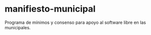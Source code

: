 # manifiesto-municipal
Programa de mínimos y consenso para apoyo al software libre en las municipales. 
